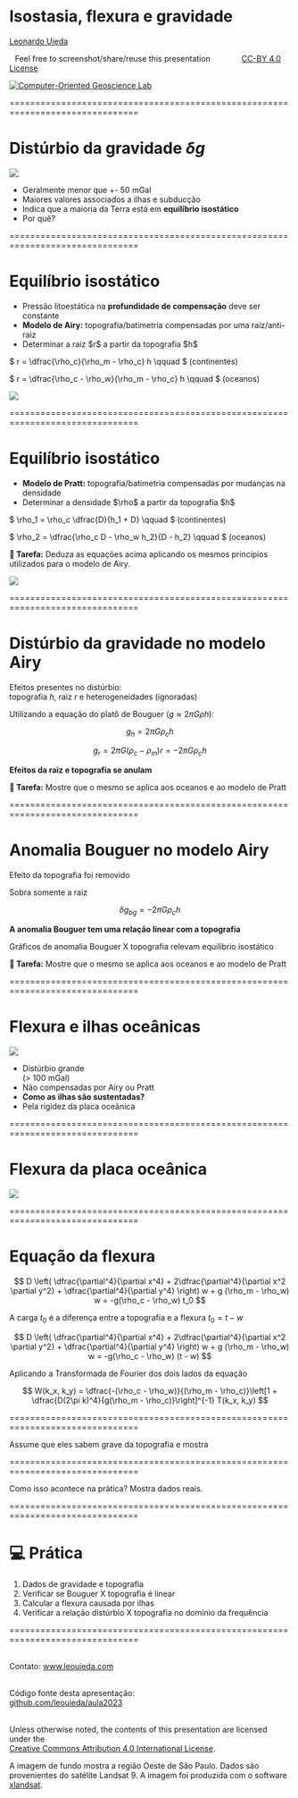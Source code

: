 <!--
-------------------------------------------------------------------------------
This file defines the contents of each slide.
The reveal.js configuration can be found in index.html
-------------------------------------------------------------------------------
-->

<!-- .slide: class="slide-title" data-background-image="../assets/title-slide.svg" data-background-color="#000000" data-background-size="contain" -->

<!-- Place the content at the bottom of the slide -->
<div class="r-stretch">
</div>

<h1 id="talk-title">
  Isostasia, flexura e gravidade
</h1>
<p id="talk-authors">
  <a href="https://www.leouieda.com" id="talk-speaker">Leonardo Uieda</a>
</p>

<!-- Place location and date side-by-side with affiliation logos -->
<div class="row talk-info">
<div class="col-large">


<!-- Permission to reuse and CC-BY license logo -->
<i class="fa fa-camera" style="margin: 0 10px 0 0"></i>
Feel free to screenshot/share/reuse this presentation
<span style="margin: 0 20px"></span>
<a href="https://creativecommons.org/licenses/by/4.0/"><i class="fab fa-creative-commons"></i><i class="fab fa-creative-commons-by" style="margin: 0 10px 0 2px"></i>CC-BY 4.0 License</a>

</div>
<div class="col-medium">

<!-- Add logos here. Need these wrappers to align them to the bottom right -->
<div class="talk-logos-container">
<div class="talk-logos">
  <a href="https://www.compgeolab.org"><img src="../assets/compgeolab-banner-light.svg" alt="Computer-Oriented Geoscience Lab"></a>
</div>
</div>

</div>
</div>

===============================================================================

# Distúrbio da gravidade $\delta g$

<div class="row">
<div class="col-large">
<img src="../assets/disturbio.png">
</div>
<div class="col">

* <!-- .element: class="fragment" --> Geralmente menor que +- 50 mGal
* <!-- .element: class="fragment" --> Maiores valores associados a ilhas e subducção
* <!-- .element: class="fragment" --> Indica que a maioria da Terra está em <strong>equilíbrio isostático</strong>
* <!-- .element: class="fragment" --> Por quê?

</div>
</div>

===============================================================================

# Equilíbrio isostático

<div class="row">
<div class="col-medium">

* <!-- .element: class="fragment" --> Pressão litoestática na <strong>profundidade de compensação</strong> deve ser constante
* <!-- .element: class="fragment" --> <strong>Modelo de Airy:</strong> topografia/batimetria compensadas por uma raiz/anti-raiz
* <!-- .element: class="fragment" --> Determinar a raiz $r$ a partir da topografia $h$

<div class="fragment text-left">

$ r = \dfrac{\rho_c}{\rho_m - \rho_c} h \qquad $ (continentes)

$ r = \dfrac{\rho_c - \rho_w}{\rho_m - \rho_c} h \qquad  $ (oceanos)

</div>

</div>
<div class="col">
<img src="../assets/airy-concept-names.png">
</div>
</div>

===============================================================================

# Equilíbrio isostático

<div class="row">
<div class="col-medium">

* <strong>Modelo de Pratt:</strong> topografia/batimetria compensadas por mudanças na densidade
* <!-- .element: class="fragment" --> Determinar a densidade $\rho$ a partir da topografia $h$

<div class="fragment text-left">

$ \rho_1 = \rho_c \dfrac{D}{h_1 + D} \qquad $ (continentes)

$ \rho_2 = \dfrac{\rho_c D - \rho_w h_2}{D - h_2}  \qquad  $ (oceanos)

</div>
<div class="fragment text-left">

**🧘 Tarefa:** Deduza as equações acima aplicando os mesmos princípios
utilizados para o modelo de Airy.

</div>

</div>
<div class="col">
<img src="../assets/pratt-concept-names.png">
</div>
</div>

===============================================================================

# Distúrbio da gravidade no modelo Airy

Efeitos presentes no distúrbio:
<br>
topografia $h$, raiz $r$ e heterogeneidades (ignoradas)

<div class="fragment">

Utilizando a equação do platô de Bouguer ($g \approx 2 \pi G \rho h$):

</div>

<div class="fragment">

$$
g_h = 2 \pi G \rho_c h
$$

</div>
<div class="fragment">

$$
g_r = 2 \pi G (\rho_c - \rho_m) r = - 2 \pi G \rho_c h
$$

</div>
<div class="fragment">

**Efeitos da raiz e topografia se anulam**

</div>
<div class="fragment">

**🧘 Tarefa:** Mostre que o mesmo se aplica aos oceanos e ao modelo de Pratt

</div>

===============================================================================

# Anomalia Bouguer no modelo Airy

Efeito da topografia foi removido

Sobra somente a raiz

<div class="fragment">

$$
\delta g_{bg} = - 2 \pi G \rho_c h
$$

</div>
<div class="fragment">

**A anomalia Bouguer tem uma relação linear com a topografia**

</div>
<div class="fragment">

Gráficos de anomalia Bouguer X topografia relevam equilíbrio isostático

</div>
<div class="fragment">

**🧘 Tarefa:** Mostre que o mesmo se aplica aos oceanos e ao modelo de Pratt

</div>

===============================================================================

# Flexura e ilhas oceânicas

<div class="row">
<div class="col-large">
<img src="../assets/disturbio.png">
</div>
<div class="col">

* <!-- .element: class="fragment" --> Distúrbio grande <br>(> 100 mGal)
* <!-- .element: class="fragment" --> Não compensadas por Airy ou Pratt
* <!-- .element: class="fragment" --> <strong>Como as ilhas são sustentadas?</strong>
* <!-- .element: class="fragment" --> Pela rigidez da placa oceânica

</div>
</div>

===============================================================================

# Flexura da placa oceânica

<img src="../assets/flexure-seamount-load.png">

===============================================================================

# Equação da flexura

$$
D \left( \dfrac{\partial^4}{\partial x^4} + 2\dfrac{\partial^4}{\partial x^2 \partial y^2} + \dfrac{\partial^4}{\partial y^4} \right)
w + g (\rho_m - \rho_w) w = -g(\rho_c - \rho_w) t_0
$$

<div class="fragment">

A carga $t_0$ é a diferença entre a topografia e a flexura $t_0 = t - w$

</div>
<div class="fragment">

$$
D \left( \dfrac{\partial^4}{\partial x^4} + 2\dfrac{\partial^4}{\partial x^2 \partial y^2} + \dfrac{\partial^4}{\partial y^4} \right)
w + g (\rho_m - \rho_w) w = -g(\rho_c - \rho_w) (t - w)
$$

</div>
<div class="fragment">

Aplicando a Transformada de Fourier dos dois lados da equação

</div>
<div class="fragment">

$$
W(k_x, k_y) = \dfrac{-(\rho_c - \rho_w)}{(\rho_m - \rho_c)}\left[1 + \dfrac{D(2\pi k)^4}{g(\rho_m - \rho_c)}\right]^{-1} T(k_x, k_y)
$$

</div>

===============================================================================

Assume que eles sabem grave da topografia e mostra

===============================================================================

Como isso acontece na prática? Mostra dados reais.

===============================================================================

# 💻 Prática

<div class="large">

1. <!-- .element: class="fragment" --> Dados de gravidade e topografia
1. <!-- .element: class="fragment" --> Verificar se Bouguer X topografia é linear
1. <!-- .element: class="fragment" --> Calcular a flexura causada por ilhas
1. <!-- .element: class="fragment" --> Verificar a relação distúrbio X topografia no domínio da frequência

</div>

===============================================================================

<!-- .slide: class="slide-contact" data-background-image="../assets/contact-slide.svg" data-background-size="contain" data-background-color="#000000" -->

<div class="r-stretch centered">
<div>

<i class="fas fa-comments"></i>
<br>
Contato:
<a href="https://www.leouieda.com">www.leouieda.com</a>

<i class="fab fa-github"></i>
<br>
Código fonte desta apresentação:
<br>
[github.com/leouieda/aula2023](https://github.com/leouieda/aula2023)

<i class="fab fa-creative-commons"></i><i class="fab fa-creative-commons-by"></i>
<br>
Unless otherwise noted,
the contents of this presentation are
licensed under the
<br>
[Creative Commons Attribution 4.0 International License](https://creativecommons.org/licenses/by/4.0/).

</div>
</div>
<div class="footnote-left dark">

A imagem de fundo mostra a região Oeste de São Paulo.
Dados são provenientes do satélite Landsat 9.
A imagem foi produzida com o software
[xlandsat](https://www.compgeolab.org/xlandsat/).

</div>
